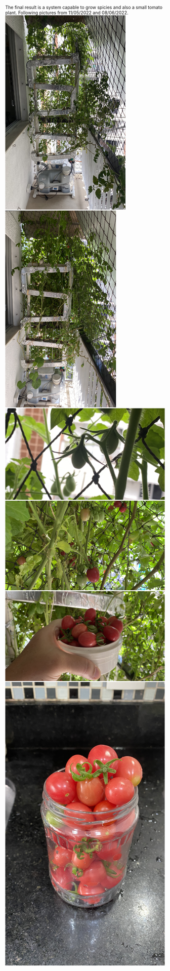 The final result is a system capable to grow spicies and also a small tomato plant. Following pictures from 11/05/2022 and 08/06/2022.
<br><img src=./Final-version.jpg width=380><img src=./Final-version-update.jpg width=350><br>
<img src=./results-tomatoes.jpg width=600><img src=./tomatos2.jpg width=600><br>
<img src=./harvest.jpg width=600><img src=./harvest2.jpg width=600><br>

